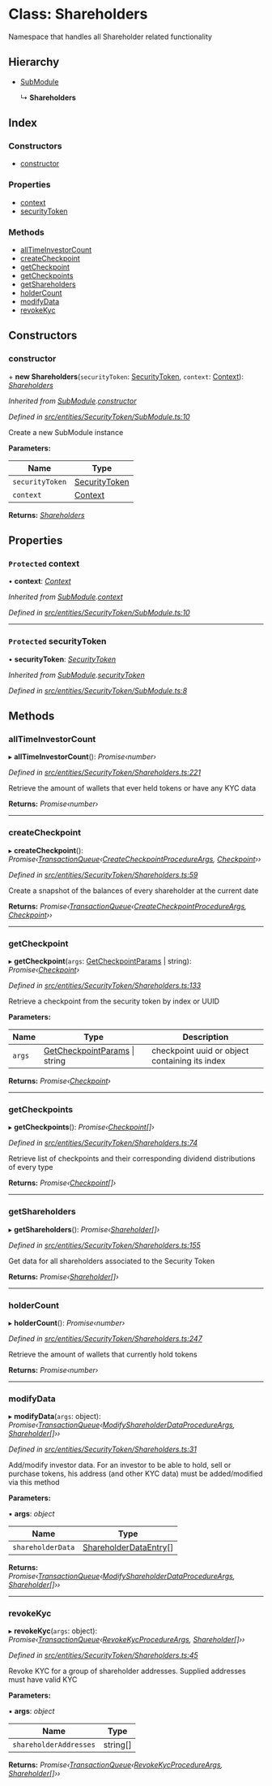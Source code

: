 # Class: Shareholders

Namespace that handles all Shareholder related functionality

## Hierarchy

- [SubModule](_entities_securitytoken_submodule_.submodule.md)

  ↳ **Shareholders**

## Index

### Constructors

- [constructor](_entities_securitytoken_shareholders_.shareholders.md#constructor)

### Properties

- [context](_entities_securitytoken_shareholders_.shareholders.md#protected-context)
- [securityToken](_entities_securitytoken_shareholders_.shareholders.md#protected-securitytoken)

### Methods

- [allTimeInvestorCount](_entities_securitytoken_shareholders_.shareholders.md#alltimeinvestorcount)
- [createCheckpoint](_entities_securitytoken_shareholders_.shareholders.md#createcheckpoint)
- [getCheckpoint](_entities_securitytoken_shareholders_.shareholders.md#getcheckpoint)
- [getCheckpoints](_entities_securitytoken_shareholders_.shareholders.md#getcheckpoints)
- [getShareholders](_entities_securitytoken_shareholders_.shareholders.md#getshareholders)
- [holderCount](_entities_securitytoken_shareholders_.shareholders.md#holdercount)
- [modifyData](_entities_securitytoken_shareholders_.shareholders.md#modifydata)
- [revokeKyc](_entities_securitytoken_shareholders_.shareholders.md#revokekyc)

## Constructors

### constructor

\+ **new Shareholders**(`securityToken`: [SecurityToken](_entities_securitytoken_securitytoken_.securitytoken.md), `context`: [Context](_context_.context.md)): _[Shareholders](_entities_securitytoken_shareholders_.shareholders.md)_

_Inherited from [SubModule](_entities_securitytoken_submodule_.submodule.md).[constructor](_entities_securitytoken_submodule_.submodule.md#constructor)_

_Defined in [src/entities/SecurityToken/SubModule.ts:10](https://github.com/PolymathNetwork/polymath-sdk/blob/d34930f/src/entities/SecurityToken/SubModule.ts#L10)_

Create a new SubModule instance

**Parameters:**

| Name            | Type                                                                     |
| --------------- | ------------------------------------------------------------------------ |
| `securityToken` | [SecurityToken](_entities_securitytoken_securitytoken_.securitytoken.md) |
| `context`       | [Context](_context_.context.md)                                          |

**Returns:** _[Shareholders](_entities_securitytoken_shareholders_.shareholders.md)_

## Properties

### `Protected` context

• **context**: _[Context](_context_.context.md)_

_Inherited from [SubModule](_entities_securitytoken_submodule_.submodule.md).[context](_entities_securitytoken_submodule_.submodule.md#protected-context)_

_Defined in [src/entities/SecurityToken/SubModule.ts:10](https://github.com/PolymathNetwork/polymath-sdk/blob/d34930f/src/entities/SecurityToken/SubModule.ts#L10)_

---

### `Protected` securityToken

• **securityToken**: _[SecurityToken](_entities_securitytoken_securitytoken_.securitytoken.md)_

_Inherited from [SubModule](_entities_securitytoken_submodule_.submodule.md).[securityToken](_entities_securitytoken_submodule_.submodule.md#protected-securitytoken)_

_Defined in [src/entities/SecurityToken/SubModule.ts:8](https://github.com/PolymathNetwork/polymath-sdk/blob/d34930f/src/entities/SecurityToken/SubModule.ts#L8)_

## Methods

### allTimeInvestorCount

▸ **allTimeInvestorCount**(): _Promise‹number›_

_Defined in [src/entities/SecurityToken/Shareholders.ts:221](https://github.com/PolymathNetwork/polymath-sdk/blob/d34930f/src/entities/SecurityToken/Shareholders.ts#L221)_

Retrieve the amount of wallets that ever held tokens or have any KYC data

**Returns:** _Promise‹number›_

---

### createCheckpoint

▸ **createCheckpoint**(): _Promise‹[TransactionQueue](_entities_transactionqueue_.transactionqueue.md)‹[CreateCheckpointProcedureArgs](../interfaces/_types_index_.createcheckpointprocedureargs.md), [Checkpoint](_entities_checkpoint_.checkpoint.md)››_

_Defined in [src/entities/SecurityToken/Shareholders.ts:59](https://github.com/PolymathNetwork/polymath-sdk/blob/d34930f/src/entities/SecurityToken/Shareholders.ts#L59)_

Create a snapshot of the balances of every shareholder at the current date

**Returns:** _Promise‹[TransactionQueue](_entities_transactionqueue_.transactionqueue.md)‹[CreateCheckpointProcedureArgs](../interfaces/_types_index_.createcheckpointprocedureargs.md), [Checkpoint](_entities_checkpoint_.checkpoint.md)››_

---

### getCheckpoint

▸ **getCheckpoint**(`args`: [GetCheckpointParams](../interfaces/_entities_securitytoken_shareholders_.getcheckpointparams.md) | string): _Promise‹[Checkpoint](_entities_checkpoint_.checkpoint.md)›_

_Defined in [src/entities/SecurityToken/Shareholders.ts:133](https://github.com/PolymathNetwork/polymath-sdk/blob/d34930f/src/entities/SecurityToken/Shareholders.ts#L133)_

Retrieve a checkpoint from the security token by index or UUID

**Parameters:**

| Name   | Type                                                                                                            | Description                                    |
| ------ | --------------------------------------------------------------------------------------------------------------- | ---------------------------------------------- |
| `args` | [GetCheckpointParams](../interfaces/_entities_securitytoken_shareholders_.getcheckpointparams.md) &#124; string | checkpoint uuid or object containing its index |

**Returns:** _Promise‹[Checkpoint](_entities_checkpoint_.checkpoint.md)›_

---

### getCheckpoints

▸ **getCheckpoints**(): _Promise‹[Checkpoint](_entities_checkpoint_.checkpoint.md)[]›_

_Defined in [src/entities/SecurityToken/Shareholders.ts:74](https://github.com/PolymathNetwork/polymath-sdk/blob/d34930f/src/entities/SecurityToken/Shareholders.ts#L74)_

Retrieve list of checkpoints and their corresponding dividend distributions of every type

**Returns:** _Promise‹[Checkpoint](_entities_checkpoint_.checkpoint.md)[]›_

---

### getShareholders

▸ **getShareholders**(): _Promise‹[Shareholder](_entities_shareholder_.shareholder.md)[]›_

_Defined in [src/entities/SecurityToken/Shareholders.ts:155](https://github.com/PolymathNetwork/polymath-sdk/blob/d34930f/src/entities/SecurityToken/Shareholders.ts#L155)_

Get data for all shareholders associated to the Security Token

**Returns:** _Promise‹[Shareholder](_entities_shareholder_.shareholder.md)[]›_

---

### holderCount

▸ **holderCount**(): _Promise‹number›_

_Defined in [src/entities/SecurityToken/Shareholders.ts:247](https://github.com/PolymathNetwork/polymath-sdk/blob/d34930f/src/entities/SecurityToken/Shareholders.ts#L247)_

Retrieve the amount of wallets that currently hold tokens

**Returns:** _Promise‹number›_

---

### modifyData

▸ **modifyData**(`args`: object): _Promise‹[TransactionQueue](_entities_transactionqueue_.transactionqueue.md)‹[ModifyShareholderDataProcedureArgs](../interfaces/_types_index_.modifyshareholderdataprocedureargs.md), [Shareholder](_entities_shareholder_.shareholder.md)[]››_

_Defined in [src/entities/SecurityToken/Shareholders.ts:31](https://github.com/PolymathNetwork/polymath-sdk/blob/d34930f/src/entities/SecurityToken/Shareholders.ts#L31)_

Add/modify investor data. For an investor to be able to hold, sell or purchase tokens, his address (and other KYC data)
must be added/modified via this method

**Parameters:**

▪ **args**: _object_

| Name              | Type                                                                          |
| ----------------- | ----------------------------------------------------------------------------- |
| `shareholderData` | [ShareholderDataEntry](../interfaces/_types_index_.shareholderdataentry.md)[] |

**Returns:** _Promise‹[TransactionQueue](_entities_transactionqueue_.transactionqueue.md)‹[ModifyShareholderDataProcedureArgs](../interfaces/_types_index_.modifyshareholderdataprocedureargs.md), [Shareholder](_entities_shareholder_.shareholder.md)[]››_

---

### revokeKyc

▸ **revokeKyc**(`args`: object): _Promise‹[TransactionQueue](_entities_transactionqueue_.transactionqueue.md)‹[RevokeKycProcedureArgs](../interfaces/_types_index_.revokekycprocedureargs.md), [Shareholder](_entities_shareholder_.shareholder.md)[]››_

_Defined in [src/entities/SecurityToken/Shareholders.ts:45](https://github.com/PolymathNetwork/polymath-sdk/blob/d34930f/src/entities/SecurityToken/Shareholders.ts#L45)_

Revoke KYC for a group of shareholder addresses. Supplied addresses must have valid KYC

**Parameters:**

▪ **args**: _object_

| Name                   | Type     |
| ---------------------- | -------- |
| `shareholderAddresses` | string[] |

**Returns:** _Promise‹[TransactionQueue](_entities_transactionqueue_.transactionqueue.md)‹[RevokeKycProcedureArgs](../interfaces/_types_index_.revokekycprocedureargs.md), [Shareholder](_entities_shareholder_.shareholder.md)[]››_
